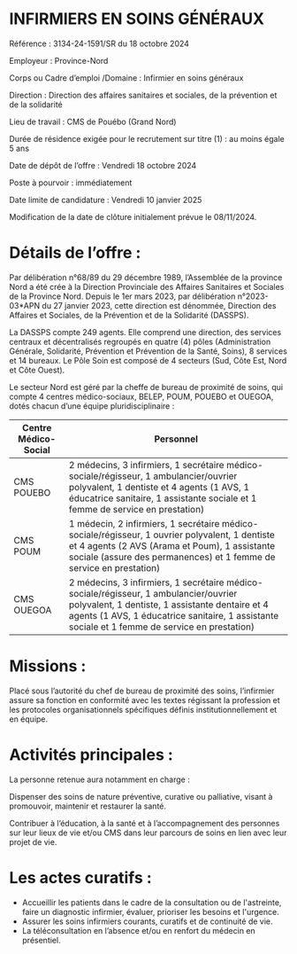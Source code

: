 # INFIRMIERS EN SOINS GÉNÉRAUX

Référence : 3134-24-1591/SR du 18 octobre 2024

Employeur : Province-Nord

Corps ou Cadre d’emploi /Domaine : Infirmier en soins généraux

Direction : Direction des affaires sanitaires et sociales, de la prévention et de la solidarité

Lieu de travail : CMS de Pouébo (Grand Nord)

Durée de résidence exigée pour le recrutement sur titre (1) : au moins égale 5 ans

Date de dépôt de l’offre : Vendredi 18 octobre 2024

Poste à pourvoir : immédiatement

Date limite de candidature : Vendredi 10 janvier 2025

Modification de la date de clôture initialement prévue le 08/11/2024.

# Détails de l’offre :

Par délibération n°68/89 du 29 décembre 1989, l’Assemblée de la province Nord a été crée à la Direction Provinciale des Affaires Sanitaires et Sociales de la Province Nord. Depuis le 1er mars 2023, par délibération n°2023-03*APN du 27 janvier 2023, cette direction est dénommée, Direction des Affaires et Sociales, de la Prévention et de la Solidarité (DASSPS).

La DASSPS compte 249 agents. Elle comprend une direction, des services centraux et décentralisés regroupés en quatre (4) pôles (Administration Générale, Solidarité, Prévention et Prévention de la Santé, Soins), 8 services et 14 bureaux. Le Pôle Soin est composé de 4 secteurs (Sud, Côte Est, Nord et Côte Ouest).

Le secteur Nord est géré par la cheffe de bureau de proximité de soins, qui compte 4 centres médico-sociaux, BELEP, POUM, POUEBO et OUEGOA, dotés chacun d’une équipe pluridisciplinaire :

|Centre Médico-Social|Personnel|
|---|---|
|CMS POUEBO|2 médecins, 3 infirmiers, 1 secrétaire médico-sociale/régisseur, 1 ambulancier/ouvrier polyvalent, 1 dentiste et 4 agents (1 AVS, 1 éducatrice sanitaire, 1 assistante sociale et 1 femme de service en prestation)|
|CMS POUM|1 médecin, 2 infirmiers, 1 secrétaire médico-sociale/régisseur, 1 ouvrier polyvalent, 1 dentiste et 4 agents (2 AVS (Arama et Poum), 1 assistante sociale (assure des permanences) et 1 femme de service en prestation)|
|CMS OUEGOA|2 médecins, 3 infirmiers, 1 secrétaire médico-sociale/régisseur, 1 ambulancier/ouvrier polyvalent, 1 dentiste, 1 assistante dentaire et 4 agents (1 AVS, 1 éducatrice sanitaire, 1 assistante sociale et 1 femme de service en prestation)|

# Missions :

Placé sous l’autorité du chef de bureau de proximité des soins, l’infirmier assure sa fonction en conformité avec les textes régissant la profession et les protocoles organisationnels spécifiques définis institutionnellement et en équipe.

# Activités principales :

La personne retenue aura notamment en charge :

Dispenser des soins de nature préventive, curative ou palliative, visant à promouvoir, maintenir et restaurer la santé.

Contribuer à l’éducation, à la santé et à l’accompagnement des personnes sur leur lieux de vie et/ou CMS dans leur parcours de soins en lien avec leur projet de vie.

# Les actes curatifs :

- Accueillir les patients dans le cadre de la consultation ou de l'astreinte, faire un diagnostic infirmier, évaluer, prioriser les besoins et l'urgence.
- Assurer les soins infirmiers courants, curatifs et de continuité de vie.
- La téléconsultation en l’absence et/ou en renfort du médecin en présentiel.